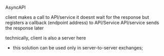 AsyncAPI

client makes a call to API/service
it doesnt wait for the response
but registers a callback (endpoint address) to API/Service
API/service sends the response later

technically, client is also a server here
- this solution can be used only in server-to-server exchanges;